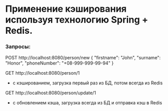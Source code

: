 # Применение кэширования используя технологию Spring + Redis.

### Запросы:

POST http://localhost:8080/person/new
{
"firstname": "John",
"surname": "Honor",
"phoneNumber": "+08-999-999-99-94"
}

GET http://localhost:8080/person/1
* с кэшированием, загрузка первый раз из БД, потом всегда из Redis

GET http://localhost:8080/person/update/1
* с обновлением кэша, загрузка всегда из БД и отправка кэш в Redis